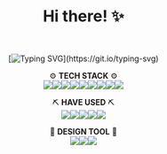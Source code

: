<!--![woolen's GitHub stats](https://github-readme-stats.vercel.app/api?username=woolen-h&show_icons=true&theme=radical)-->
<div align="center">
<h1>Hi there! ✨</h1><br>
  
  [![Typing SVG](https://readme-typing-svg.demolab.com?font=Bagel+Fat+One&duration=3000&pause=500&color=F7F7F7&background=000000&center=true&vCenter=true&multiline=true&random=false&width=850&lines=Welcome+to+my+Github!)](https://git.io/typing-svg)
  
  ⚙ <strong>TECH STACK</strong> ⚙<br>
  <img src="https://img.shields.io/badge/HTML5-E34F26?style=flat-square&logo=HTML5&logoColor=white"><img src="https://img.shields.io/badge/CSS-1572B6?style=flat-square&logo=CSS3&logoColor=white"><img src="https://img.shields.io/badge/JAVASCRIPT-F7DF1E?style=flat-square&logo=JAVASCRIPT&logoColor=black"><img src="https://img.shields.io/badge/JQUERY-0769AD?style=flat-square&logo=JQUERY&logoColor=white"><img src="https://img.shields.io/badge/BOOTSTRAP-7952B3?style=flat-square&logo=BOOTSTRAP&logoColor=white"><img src="https://img.shields.io/badge/swiper-6332F6?style=flat-square&logo=swiper&logoColor=white"><img src="https://img.shields.io/badge/STORYBOOK-FF4785?style=flat-square&logo=STORYBOOK&logoColor=white"><img src="https://img.shields.io/badge/GIT-F05032?style=flat-square&logo=GIT&logoColor=white"><img src="https://img.shields.io/badge/GITHUB-181717?style=flat-square&logo=GITHUB&logoColor=white">
  
  ⛏ <strong>HAVE USED</strong> ⛏<br>
  <img src="https://img.shields.io/badge/REACT-61DAFB?style=flat-square&logo=REACT&logoColor=black"><img src="https://img.shields.io/badge/VUE.js-4FC08D?style=flat-square&logo=VUE.js&logoColor=white"><img src="https://img.shields.io/badge/AWS-232F3E?style=flat-square&logo=amazon-AWS&logoColor=white"><img src="https://img.shields.io/badge/TOMCAT-F8DC75?style=flat-square&logo=apache-tomcat&logoColor=black"><img src="https://img.shields.io/badge/mariaDB-003545?style=flat-square&logo=mariaDB&logoColor=white">
  
  🎇 <strong>DESIGN TOOL</strong> 🎇<br>
  <img src="https://img.shields.io/badge/photoshop-31A8FF?style=flat-square&logo=adobe-photoshop&logoColor=white"><img src="https://img.shields.io/badge/illustrator-FF9A00?style=flat-square&logo=adobe-illustrator&logoColor=white"><img src="https://img.shields.io/badge/indesign-FF3366?style=flat-square&logo=adobe-indesign&logoColor=white">
</div>
